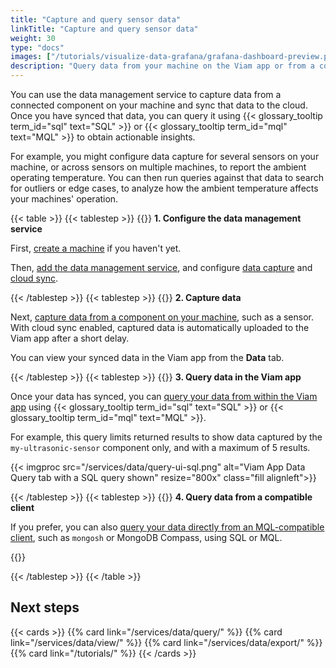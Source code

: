 ```yaml
---
title: "Capture and query sensor data"
linkTitle: "Capture and query sensor data"
weight: 30
type: "docs"
images: ["/tutorials/visualize-data-grafana/grafana-dashboard-preview.png"]
description: "Query data from your machine on the Viam app or from a compatible client."
---
```


You can use the data management service to capture data from a connected component on your machine and sync that data to the cloud.
Once you have synced that data, you can query it using {{< glossary_tooltip term_id="sql" text="SQL" >}} or {{< glossary_tooltip term_id="mql" text="MQL" >}} to obtain actionable insights.

For example, you might configure data capture for several sensors on your machine, or across sensors on multiple machines, to report the ambient operating temperature.
You can then run queries against that data to search for outliers or edge cases, to analyze how the ambient temperature affects your machines' operation.

{{< table >}}
{{< tablestep >}}
{{<imgproc src="/services/icons/data-management.svg" class="fill alignleft" style="max-width: 150px" declaredimensions=true alt="Configure the data management service">}}
**1. Configure the data management service**

First, [create a machine](/cloud/machines/#add-a-new-machine) if you haven't yet.

Then, [add the data management service](/services/data/), and configure [data capture](/services/data/capture/) and [cloud sync](/services/data/cloud-sync/).

{{< /tablestep >}}
{{< tablestep >}}
{{<imgproc src="/services/icons/data-capture.svg" class="fill alignleft" style="max-width: 150px" declaredimensions=true alt="Capture data from a sensor">}}
**2. Capture data**

Next, [capture data from a component on your machine](/services/data/capture/#configure-data-capture-for-individual-components), such as a sensor. With cloud sync enabled, captured data is automatically uploaded to the Viam app after a short delay.

You can view your synced data in the Viam app from the **Data** tab.

{{< /tablestep >}}
{{< tablestep >}}
{{<imgproc src="/services/icons/data-query.svg" class="fill alignleft" style="max-width: 150px" declaredimensions=true alt="Configure the data management service">}}
**3. Query data in the Viam app**

Once your data has synced, you can [query your data from within the Viam app](/services/data/query/#query-data-in-the-viam-app) using {{< glossary_tooltip term_id="sql" text="SQL" >}} or {{< glossary_tooltip term_id="mql" text="MQL" >}}.

For example, this query limits returned results to show data captured by the <code>my-ultrasonic-sensor</code> component only, and with a maximum of 5 results.

{{< imgproc src="/services/data/query-ui-sql.png" alt="Viam App Data Query tab with a SQL query shown" resize="800x" class="fill alignleft">}}

{{< /tablestep >}}
{{< tablestep >}}
{{<imgproc src="/services/icons/data-query.svg" class="fill alignleft" style="max-width: 150px" declaredimensions=true alt="Configure the data management service">}}
**4. Query data from a compatible client**

If you prefer, you can also <a href ="/services/data/query/#query-data-directly-from-a-compatible-client">query your data directly from an MQL-compatible client</a>, such as <code>mongosh</code> or MongoDB Compass, using SQL or MQL.

{{<imgproc src="/services/data/data-query-mongosh-example.png" class="fill alignleft" resize="600x" declaredimensions=true alt="SQL query in mongosh filtering by machine, component, and specific data readings">}}

{{< /tablestep >}}
{{< /table >}}

## Next steps

{{< cards >}}
{{% card link="/services/data/query/" %}}
{{% card link="/services/data/view/" %}}
{{% card link="/services/data/export/" %}}
{{% card link="/tutorials/" %}}
{{< /cards >}}
